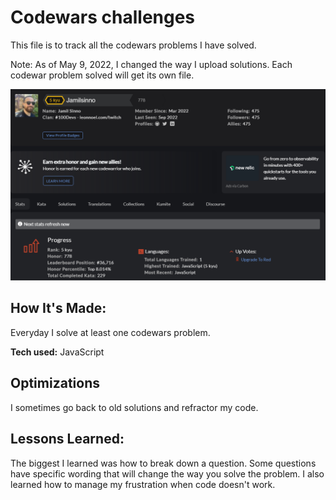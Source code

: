# Codewars challenges
This file is to track all the codewars problems I have solved. 

Note: As of May 9, 2022, I changed the way I upload solutions. Each codewar problem solved will get its own file.

![Codewars profile](profile-updates/24-sep-2022.png)

## How It's Made:

Everyday I solve at least one codewars problem.

**Tech used:** JavaScript

## Optimizations
I sometimes go back to old solutions and refractor my code.

## Lessons Learned:
The biggest I learned was how to break down a question. Some questions have specific wording that will change the way you solve the problem. I also learned how to manage my frustration when code doesn't work.   